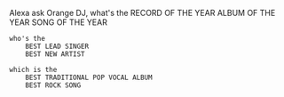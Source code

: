 Alexa ask Orange DJ,
    what's the 
        RECORD OF THE YEAR
        ALBUM OF THE YEAR
        SONG OF THE YEAR

    who's the
        BEST LEAD SINGER
        BEST NEW ARTIST

    which is the
        BEST TRADITIONAL POP VOCAL ALBUM
        BEST ROCK SONG

